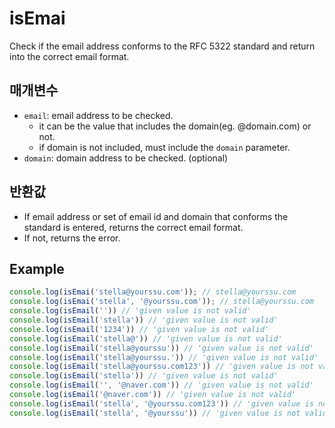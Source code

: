 # isEmai

Check if the email address conforms to the RFC 5322 standard and return into the correct email format.

## 매개변수

- `email`: email address to be checked.
  - it can be the value that includes the domain(eg. @domain.com) or not.
  - if domain is not included, must include the `domain` parameter.
- `domain`: domain address to be checked. (optional)

## 반환값

- If email address or set of email id and domain that conforms the standard is entered, returns the 
correct email format. 
- If not, returns the error.


## Example

```typescript
console.log(isEmai('stella@yourssu.com')); // stella@yourssu.com
console.log(isEmai('stella', '@yourssu.com')); // stella@yourssu.com
console.log(isEmail('')) // 'given value is not valid'
console.log(isEmail('stella')) // 'given value is not valid'
console.log(isEmail('1234')) // 'given value is not valid'
console.log(isEmail('stella@')) // 'given value is not valid'
console.log(isEmail('stella@yourssu')) // 'given value is not valid'
console.log(isEmail('stella@yourssu.')) // 'given value is not valid'
console.log(isEmail('stella@yourssu.com123')) // 'given value is not valid'
console.log(isEmail('stella')) // 'given value is not valid'
console.log(isEmail('', '@naver.com')) // 'given value is not valid'
console.log(isEmail('@naver.com')) // 'given value is not valid'
console.log(isEmail('stella', '@yourssu.com123')) // 'given value is not valid'
console.log(isEmail('stella', '@yourssu')) // 'given value is not valid'
```
